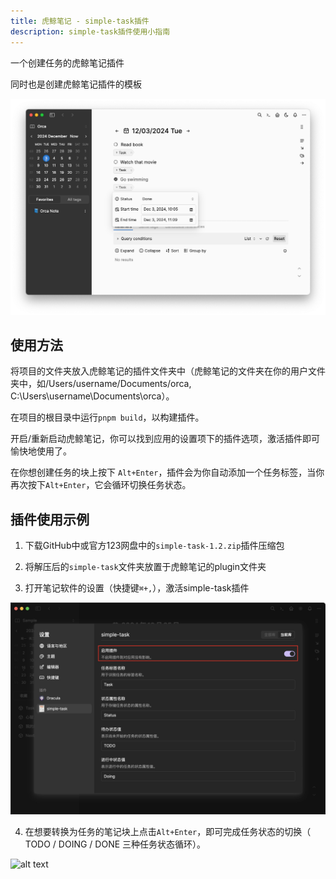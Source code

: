 ```yaml
---
title: 虎鲸笔记 - simple-task插件
description: simple-task插件使用小指南
---
```

一个创建任务的虎鲸笔记插件

同时也是创建虎鲸笔记插件的模板

![alt text](../../../assets/zh-cn/image.png)

## 使用方法

将项目的文件夹放入虎鲸笔记的插件文件夹中（虎鲸笔记的文件夹在你的用户文件夹中，如/Users/username/Documents/orca, C:\Users\username\Documents\orca）。

在项目的根目录中运行`pnpm build`，以构建插件。

开启/重新启动虎鲸笔记，你可以找到应用的设置项下的插件选项，激活插件即可愉快地使用了。

在你想创建任务的块上按下 `Alt+Enter`，插件会为你自动添加一个任务标签，当你再次按下`Alt+Enter`，它会循环切换任务状态。

## 插件使用示例

1. 下载GitHub中或官方123网盘中的`simple-task-1.2.zip`插件压缩包

2. 将解压后的`simple-task`文件夹放置于虎鲸笔记的plugin文件夹

3. 打开笔记软件的设置（快捷键`⌘+,`），激活simple-task插件

![alt text](../../../assets/zh-cn/simple-task.jpg)

4. 在想要转换为任务的笔记块上点击`Alt+Enter`，即可完成任务状态的切换（ TODO / DOING / DONE 三种任务状态循环）。

![alt text](../../../assets/zh-cn/simple-task.gif)